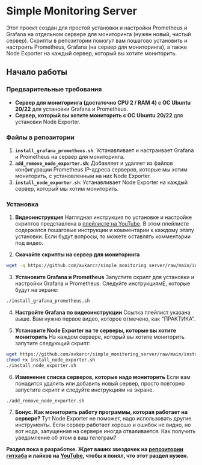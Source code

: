 # Simple Monitoring Server

Этот проект создан для простой установки и настройки Prometheus и Grafana на отдельном сервере для мониторинга (нужен новый, чистый сервер).
Скрипты в репозитории помогут вам пошагово установить и настроить Prometheus, Grafana (на сервер для мониторинга), а также Node Exporter на каждый сервер, который вы хотите мониторить.

## Начало работы

### Предварительные требования
- **Сервер для мониторинга (достаточно CPU 2 / RAM 4) с ОС Ubuntu 20/22** для установки Grafana и Prometheus.
- **Сервер, который вы хотите мониторить с ОС Ubuntu 20/22** для установки Node Exporter.

### Файлы в репозитории

1. **`install_grafana_prometheus.sh`**: Устанавливает и настраивает Grafana и Prometheus на сервер для мониторинга.
2. **`add_remove_node_exporter.sh`**: Добавляет и удаляет из файлов конфигурации Prometheus IP-адреса серверов, которые мы хотим мониторить, с установленным на них Node Exporter.
3. **`install_node_exporter.sh`**: Устанавливает Node Exporter на каждый сервер, который мы хотим мониторить.

### Установка

1. **Видеоинструкция**
  Наглядная инструкция по установке и настройке скриптов представлена в [плейлисте на YouTube](https://youtu.be/FIa2ohM3WXY?si=BfSI23gwLn7zmJtY). В этом плейлисте содержатся пошаговые инструкции и комментарии к каждому этапу установки.
  Если будут вопросы, то можете оставлять комментарии под видео.


2. **Скачайте скрипты на сервер для мониторинга**
  ```bash
  wget -q https://github.com/avkarcr/simple_monitoring_server/raw/main/install_grafana_prometheus.sh https://github.com/avkarcr/simple_monitoring_server/raw/main/add_remove_node_exporter.sh && chmod +x install_grafana_prometheus.sh add_remove_node_exporter.sh
  ```   

3. **Установите Grafana и Prometheus**
  Запустите скрипт для установки и настройки Grafana и Prometheus. Следуйте инструкциямЕ, которые будут на экране:
  ```bash
  ./install_grafana_prometheus.sh
  ```   

4. **Настройте Grafana по видеоинструкции**
  Ссылка плейлист указана выше. Вам нужно первое видео, которое отмечено, как "ПРАКТИКА".

5. **Установите Node Exporter на те серверы, которые вы хотите мониторить**
  На каждом сервере, который вы хотите мониторить запутите следующий скрипт:
  ```bash
  wget https://github.com/avkarcr/simple_monitoring_server/raw/main/install_node_exporter.sh
  chmod +x install_node_exporter.sh
  ./install_node_exporter.sh
  ```   

6. **Изменение списка серверов, которые надо мониторить**
  Если вам понадится удалить или добавить новый сервер, просто повторно запустите скрипт и следуйте инструкциям на экране.
  ```bash
  ./add_remove_node_exporter.sh
  ```

7. **Бонус. Как мониторить работу программы, которая работает на сервере?**
  Тут Node Exporter не поможет, надо использовать другие инструменты.
  Если сервер работает хорошо и ошибок не видно, но вот нода, запущенная на сервере иногда отваливается. Как получить уведомление об этом в ваш телеграм?

**Раздел пока в разработке. Ждет ваших звездочек на [репозитории гитхаба](https://github.com/avkarcr/simple_monitoring_server) и лайков на [YouTube](https://youtu.be/FIa2ohM3WXY?si=BfSI23gwLn7zmJtY), чтобы я понял, что этот раздел нужен.**
